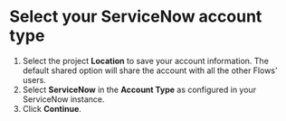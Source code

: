 # Select your ServiceNow account type



1. Select the project **Location** to save your account information. The default shared option will share the account with all the other Flows' users. 
2. Select **ServiceNow** in the **Account Type** as configured in your ServiceNow instance. 
3. Click **Continue**.

